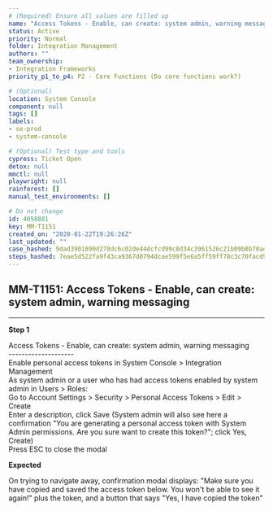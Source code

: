 ```yaml
---
# (Required) Ensure all values are filled up
name: "Access Tokens - Enable, can create: system admin, warning messaging"
status: Active
priority: Normal
folder: Integration Management
authors: ""
team_ownership: 
- Integration Frameworks
priority_p1_to_p4: P2 - Core Functions (Do core functions work?)

# (Optional)
location: System Console
component: null
tags: []
labels: 
- se-prod
- system-console

# (Optional) Test type and tools
cypress: Ticket Open
detox: null
mmctl: null
playwright: null
rainforest: []
manual_test_environments: []

# Do not change
id: 4058881
key: MM-T1151
created_on: "2020-01-22T19:26:26Z"
last_updated: ""
case_hashed: 9dad3901890d278dc6c02de44dcfcd99c8d34c3961526c21b09b8b78ad8a4ccf14090bae9e1848f8a8c2fefaf7c18d5d
steps_hashed: 7eae5d522fa9f43ca9367d0794dcae599f5e6a5ff59ff78c3c70facd97287b6f3cc7e94afbf3343f38512799176f046c
---
```


<!-- (Auto-generated) Based on frontmatter's "key" and "name" -->

## MM-T1151: Access Tokens - Enable, can create: system admin, warning messaging

---

**Step 1**

Access Tokens - Enable, can create: system admin, warning messaging\
\--------------------\
Enable personal access tokens in System Console > Integration Management\
As system admin or a user who has had access tokens enabled by system admin in Users > Roles:\
Go to Account Settings > Security > Personal Access Tokens > Edit > Create\
Enter a description, click Save (System admin will also see here a confirmation "You are generating a personal access token with System Admin permissions. Are you sure want to create this token?"; click Yes, Create)\
Press ESC to close the modal

**Expected**

On trying to navigate away, confirmation modal displays: "Make sure you have copied and saved the access token below. You won't be able to see it again!" plus the token, and a button that says "Yes, I have copied the token"
